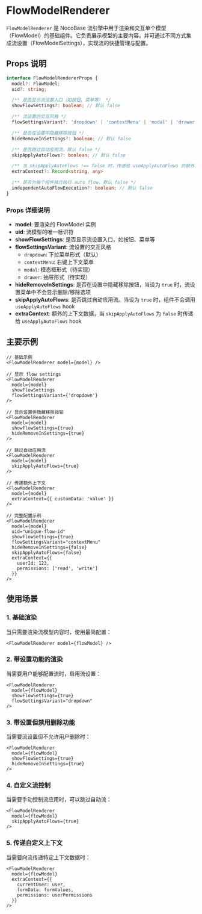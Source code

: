 # FlowModelRenderer

`FlowModelRenderer` 是 NocoBase 流引擎中用于渲染和交互单个模型（FlowModel）的基础组件。它负责展示模型的主要内容，并可通过不同方式集成流设置（FlowModelSettings），实现流的快捷管理与配置。

## Props 说明

```ts
interface FlowModelRendererProps {
  model?: FlowModel;
  uid?: string;

  /** 是否显示流设置入口（如按钮、菜单等） */
  showFlowSettings?: boolean; // 默认 false

  /** 流设置的交互风格 */
  flowSettingsVariant?: 'dropdown' | 'contextMenu' | 'modal' | 'drawer'; // 默认 'dropdown'

  /** 是否在设置中隐藏移除按钮 */
  hideRemoveInSettings?: boolean; // 默认 false

  /** 是否跳过自动应用流，默认 false */
  skipApplyAutoFlows?: boolean; // 默认 false

  /** 当 skipApplyAutoFlows !== false 时，传递给 useApplyAutoFlows 的额外上下文 */
  extraContext?: Record<string, any>

  /** 是否为每个组件独立执行 auto flow，默认 false */
  independentAutoFlowExecution?: boolean; // 默认 false
}
```

### Props 详细说明

- **model**: 要渲染的 FlowModel 实例
- **uid**: 流模型的唯一标识符
- **showFlowSettings**: 是否显示流设置入口，如按钮、菜单等
- **flowSettingsVariant**: 流设置的交互风格
  - `dropdown`: 下拉菜单形式（默认）
  - `contextMenu`: 右键上下文菜单
  - `modal`: 模态框形式（待实现）
  - `drawer`: 抽屉形式（待实现）
- **hideRemoveInSettings**: 是否在设置中隐藏移除按钮，当设为 `true` 时，流设置菜单中不会显示删除/移除选项
- **skipApplyAutoFlows**: 是否跳过自动应用流。当设为 `true` 时，组件不会调用 `useApplyAutoFlows` hook
- **extraContext**: 额外的上下文数据，当 `skipApplyAutoFlows` 为 `false` 时传递给 `useApplyAutoFlows` hook

## 主要示例

```tsx | pure
// 基础示例
<FlowModelRenderer model={model} />

// 显示 flow settings
<FlowModelRenderer 
  model={model} 
  showFlowSettings 
  flowSettingsVariant={'dropdown'}
/>

// 显示设置但隐藏移除按钮
<FlowModelRenderer 
  model={model} 
  showFlowSettings={true}
  hideRemoveInSettings={true}
/>

// 跳过自动应用流
<FlowModelRenderer 
  model={model} 
  skipApplyAutoFlows={true}
/>

// 传递额外上下文
<FlowModelRenderer 
  model={model} 
  extraContext={{ customData: 'value' }}
/>

// 完整配置示例
<FlowModelRenderer 
  model={model}
  uid="unique-flow-id"
  showFlowSettings={true}
  flowSettingsVariant="contextMenu"
  hideRemoveInSettings={false}
  skipApplyAutoFlows={false}
  extraContext={{ 
    userId: 123,
    permissions: ['read', 'write']
  }}
/>
```

## 使用场景

### 1. 基础渲染
当只需要渲染流模型内容时，使用最简配置：

```tsx | pure
<FlowModelRenderer model={flowModel} />
```

### 2. 带设置功能的渲染
当需要用户能够配置流时，启用流设置：

```tsx | pure
<FlowModelRenderer 
  model={flowModel} 
  showFlowSettings={true}
  flowSettingsVariant="dropdown"
/>
```

### 3. 带设置但禁用删除功能
当需要流设置但不允许用户删除时：

```tsx | pure
<FlowModelRenderer 
  model={flowModel} 
  showFlowSettings={true}
  hideRemoveInSettings={true}
/>
```

### 4. 自定义流控制
当需要手动控制流应用时，可以跳过自动流：

```tsx | pure
<FlowModelRenderer 
  model={flowModel} 
  skipApplyAutoFlows={true}
/>
```

### 5. 传递自定义上下文
当需要向流传递特定上下文数据时：

```tsx | pure
<FlowModelRenderer 
  model={flowModel} 
  extraContext={{
    currentUser: user,
    formData: formValues,
    permissions: userPermissions
  }}
/>
```
